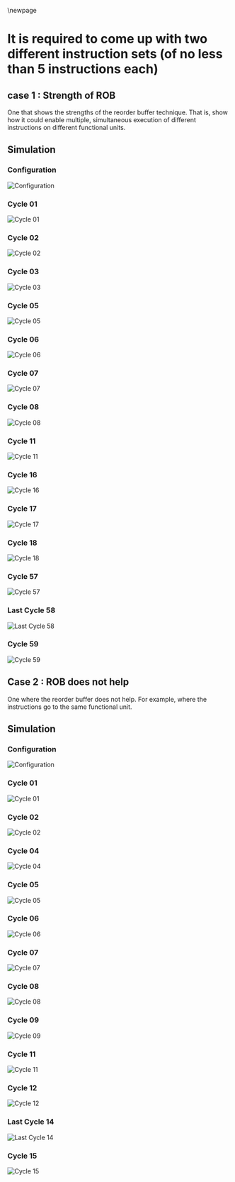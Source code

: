 \newpage
# It is required to come up with two different instruction sets (of no less than 5 instructions each)

## case 1 : Strength of ROB

One that shows the strengths of the reorder buffer technique. That is, show how it could enable multiple, simultaneous execution of different instructions on different functional units.

## Simulation

### Configuration
![Configuration](screenshots/strengh_of_rob/config.png)


### Cycle 01
![Cycle 01](screenshots/strengh_of_rob/1.png)

### Cycle 02
![Cycle 02](screenshots/strengh_of_rob/2.png)


### Cycle 03
![Cycle 03](screenshots/strengh_of_rob/3.png)

### Cycle 05
![Cycle 05](screenshots/strengh_of_rob/5.png)



### Cycle 06
![Cycle 06](screenshots/strengh_of_rob/6.png)

### Cycle 07
![Cycle 07](screenshots/strengh_of_rob/7.png)



### Cycle 08
![Cycle 08](screenshots/strengh_of_rob/8.png)

### Cycle 11
![Cycle 11](screenshots/strengh_of_rob/11.png)



### Cycle 16
![Cycle 16](screenshots/strengh_of_rob/16.png)

### Cycle 17
![Cycle 17](screenshots/strengh_of_rob/17.png)



### Cycle 18
![Cycle 18](screenshots/strengh_of_rob/18.png)

### Cycle 57
![Cycle 57](screenshots/strengh_of_rob/57.png)


### Last Cycle 58
![Last Cycle 58](screenshots/strengh_of_rob/58.png)

### Cycle 59
![Cycle 59](screenshots/strengh_of_rob/59.png)


## Case 2 : ROB does not help

One where the reorder buffer does not help. For example, where the instructions go to the same functional unit.

## Simulation

### Configuration
![Configuration](screenshots/ex_2/config.png)


### Cycle 01
![Cycle 01](screenshots/ex_2/1.png)

### Cycle 02
![Cycle 02](screenshots/ex_2/2.png)


### Cycle 04
![Cycle 04](screenshots/ex_2/4.png)

### Cycle 05
![Cycle 05](screenshots/ex_2/5.png)


### Cycle 06
![Cycle 06](screenshots/ex_2/6.png)

### Cycle 07
![Cycle 07](screenshots/ex_2/7.png)


### Cycle 08
![Cycle 08](screenshots/ex_2/8.png)

### Cycle 09
![Cycle 09](screenshots/ex_2/9.png)


### Cycle 11
![Cycle 11](screenshots/ex_2/11.png)

### Cycle 12
![Cycle 12](screenshots/ex_2/12.png)


### Last Cycle 14
![Last Cycle 14](screenshots/ex_2/14.png)

### Cycle 15
![Cycle 15](screenshots/ex_2/15.png)
